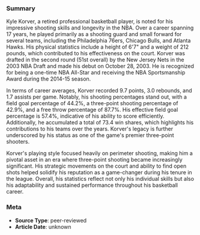 ### Summary
Kyle Korver, a retired professional basketball player, is noted for his impressive shooting skills and longevity in the NBA. Over a career spanning 17 years, he played primarily as a shooting guard and small forward for several teams, including the Philadelphia 76ers, Chicago Bulls, and Atlanta Hawks. His physical statistics include a height of 6'7" and a weight of 212 pounds, which contributed to his effectiveness on the court. Korver was drafted in the second round (51st overall) by the New Jersey Nets in the 2003 NBA Draft and made his debut on October 28, 2003. He is recognized for being a one-time NBA All-Star and receiving the NBA Sportsmanship Award during the 2014-15 season.

In terms of career averages, Korver recorded 9.7 points, 3.0 rebounds, and 1.7 assists per game. Notably, his shooting percentages stand out, with a field goal percentage of 44.2%, a three-point shooting percentage of 42.9%, and a free throw percentage of 87.7%. His effective field goal percentage is 57.4%, indicative of his ability to score efficiently. Additionally, he accumulated a total of 73.4 win shares, which highlights his contributions to his teams over the years. Korver's legacy is further underscored by his status as one of the game's premier three-point shooters.

Korver's playing style focused heavily on perimeter shooting, making him a pivotal asset in an era where three-point shooting became increasingly significant. His strategic movements on the court and ability to find open shots helped solidify his reputation as a game-changer during his tenure in the league. Overall, his statistics reflect not only his individual skills but also his adaptability and sustained performance throughout his basketball career.

### Meta
- **Source Type**: peer-reviewed  
- **Article Date**: unknown  